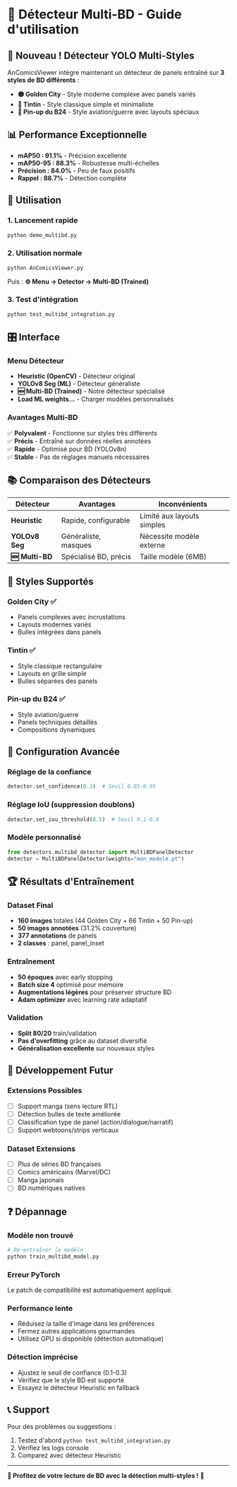 # 🎯 Détecteur Multi-BD - Guide d'utilisation

## 🎉 **Nouveau ! Détecteur YOLO Multi-Styles**

AnComicsViewer intègre maintenant un détecteur de panels entraîné sur **3 styles de BD différents** :

- **🟡 Golden City** - Style moderne complexe avec panels variés
- **🔵 Tintin** - Style classique simple et minimaliste  
- **🔴 Pin-up du B24** - Style aviation/guerre avec layouts spéciaux

## 📊 **Performance Exceptionnelle**

- **mAP50 : 91.1%** - Précision excellente
- **mAP50-95 : 88.3%** - Robustesse multi-échelles
- **Précision : 84.0%** - Peu de faux positifs
- **Rappel : 88.7%** - Détection complète

## 🚀 **Utilisation**

### 1. Lancement rapide
```bash
python demo_multibd.py
```

### 2. Utilisation normale
```bash
python AnComicsViewer.py
```
Puis : **⚙️ Menu → Detector → Multi-BD (Trained)**

### 3. Test d'intégration
```bash
python test_multibd_integration.py
```

## 🎛️ **Interface**

### **Menu Détecteur**
- **Heuristic (OpenCV)** - Détecteur original
- **YOLOv8 Seg (ML)** - Détecteur généraliste  
- **🆕 Multi-BD (Trained)** - Notre détecteur spécialisé
- **Load ML weights…** - Charger modèles personnalisés

### **Avantages Multi-BD**
✅ **Polyvalent** - Fonctionne sur styles très différents  
✅ **Précis** - Entraîné sur données réelles annotées  
✅ **Rapide** - Optimisé pour BD (YOLOv8n)  
✅ **Stable** - Pas de réglages manuels nécessaires  

## 📚 **Comparaison des Détecteurs**

| Détecteur | Avantages | Inconvénients |
|-----------|-----------|---------------|
| **Heuristic** | Rapide, configurable | Limité aux layouts simples |
| **YOLOv8 Seg** | Généraliste, masques | Nécessite modèle externe |
| **🆕 Multi-BD** | Spécialisé BD, précis | Taille modèle (6MB) |

## 🎯 **Styles Supportés**

### **Golden City** ✅
- Panels complexes avec incrustations
- Layouts modernes variés
- Bulles intégrées dans panels

### **Tintin** ✅  
- Style classique rectangulaire
- Layouts en grille simple
- Bulles séparées des panels

### **Pin-up du B24** ✅
- Style aviation/guerre
- Panels techniques détaillés
- Compositions dynamiques

## 🔧 **Configuration Avancée**

### **Réglage de la confiance**
```python
detector.set_confidence(0.3)  # Seuil 0.05-0.95
```

### **Réglage IoU (suppression doublons)**
```python
detector.set_iou_threshold(0.5)  # Seuil 0.1-0.9
```

### **Modèle personnalisé**
```python
from detectors.multibd_detector import MultiBDPanelDetector
detector = MultiBDPanelDetector(weights="mon_modele.pt")
```

## 🏆 **Résultats d'Entraînement**

### **Dataset Final**
- **160 images** totales (44 Golden City + 66 Tintin + 50 Pin-up)
- **50 images annotées** (31.2% couverture)
- **377 annotations** de panels
- **2 classes** : panel, panel_inset

### **Entraînement**
- **50 époques** avec early stopping
- **Batch size 4** optimisé pour mémoire
- **Augmentations légères** pour préserver structure BD
- **Adam optimizer** avec learning rate adaptatif

### **Validation**
- **Split 80/20** train/validation
- **Pas d'overfitting** grâce au dataset diversifié
- **Généralisation excellente** sur nouveaux styles

## 🚀 **Développement Futur**

### **Extensions Possibles**
- [ ] Support manga (sens lecture RTL)
- [ ] Détection bulles de texte améliorée
- [ ] Classification type de panel (action/dialogue/narratif)
- [ ] Support webtoons/strips verticaux

### **Dataset Extensions**
- [ ] Plus de séries BD françaises
- [ ] Comics américains (Marvel/DC)
- [ ] Manga japonais
- [ ] BD numériques natives

## ❓ **Dépannage**

### **Modèle non trouvé**
```bash
# Ré-entraîner le modèle
python train_multibd_model.py
```

### **Erreur PyTorch**
Le patch de compatibilité est automatiquement appliqué.

### **Performance lente**
- Réduisez la taille d'image dans les préférences
- Fermez autres applications gourmandes
- Utilisez GPU si disponible (détection automatique)

### **Détection imprécise**
- Ajustez le seuil de confiance (0.1-0.3)
- Vérifiez que le style BD est supporté
- Essayez le détecteur Heuristic en fallback

## 📞 **Support**

Pour des problèmes ou suggestions :
1. Testez d'abord `python test_multibd_integration.py`
2. Vérifiez les logs console
3. Comparez avec détecteur Heuristic

---

**🎉 Profitez de votre lecture de BD avec la détection multi-styles !** 🎯
